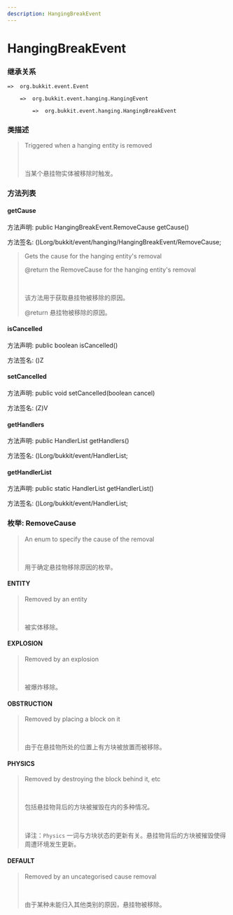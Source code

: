 ```yaml
---
description: HangingBreakEvent
---
```


# HangingBreakEvent

### 继承关系

    =>  org.bukkit.event.Event

        =>  org.bukkit.event.hanging.HangingEvent

            =>  org.bukkit.event.hanging.HangingBreakEvent

### 类描述

> Triggered when a hanging entity is removed
> 
> <br>
> 
> 当某个悬挂物实体被移除时触发。

### 方法列表

#### getCause

方法声明: public HangingBreakEvent.RemoveCause getCause()

方法签名: ()Lorg/bukkit/event/hanging/HangingBreakEvent/RemoveCause;

> Gets the cause for the hanging entity's removal
> 
> @return the RemoveCause for the hanging entity's removal
> 
> <br>
> 
> 该方法用于获取悬挂物被移除的原因。
> 
> @return 悬挂物被移除的原因。

#### isCancelled

方法声明: public boolean isCancelled()

方法签名: ()Z

#### setCancelled

方法声明: public void setCancelled(boolean cancel)

方法签名: (Z)V

#### getHandlers

方法声明: public HandlerList getHandlers()

方法签名: ()Lorg/bukkit/event/HandlerList;

#### getHandlerList

方法声明: public static HandlerList getHandlerList()

方法签名: ()Lorg/bukkit/event/HandlerList;

### 枚举: RemoveCause

> An enum to specify the cause of the removal
> 
> <br>
> 
> 用于确定悬挂物移除原因的枚举。

#### ENTITY

> Removed by an entity
> 
> <br>
> 
> 被实体移除。

#### EXPLOSION

> Removed by an explosion
> 
> <br>
> 
> 被爆炸移除。

#### OBSTRUCTION

> Removed by placing a block on it
> 
> <br>
> 
> 由于在悬挂物所处的位置上有方块被放置而被移除。

#### PHYSICS

> Removed by destroying the block behind it, etc
> 
> <br>
> 
> 包括悬挂物背后的方块被摧毁在内的多种情况。
> 
> <br>
> 
> 译注：`Physics` 一词与方块状态的更新有关。悬挂物背后的方块被摧毁使得周遭环境发生更新。

#### DEFAULT

> Removed by an uncategorised cause removal
> 
> <br>
> 
> 由于某种未能归入其他类别的原因，悬挂物被移除。